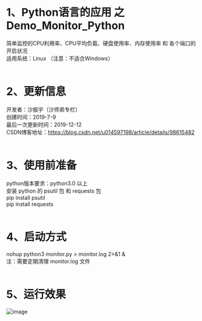 # 1、Python语言的应用 之 Demo_Monitor_Python
简单监控的CPU利用率、CPU平均负载、硬盘使用率、内存使用率 和 各个端口的开启状况 <BR/>
适用系统：Linux （注意：不适合Windows） <BR/> 
<BR/>
# 2、更新信息
开发者：沙振宇（沙师弟专栏） <BR/>
创建时间：2019-7-9 <BR/>
最后一次更新时间：2019-12-12<BR/>
CSDN博客地址：https://blog.csdn.net/u014597198/article/details/98615482<BR/>
<BR/>
# 3、使用前准备
python版本要求：python3.0 以上<BR/>
安装 python 的 psutil 包 和 requests 包 <BR/>
pip install psutil<BR/>
pip install requests<BR/>
<BR/>
# 4、启动方式
nohup python3 monitor.py > monitor.log 2>&1 &<BR/>
注：需要定期清理 monitor.log 文件<BR/>
<BR/>
# 5、运行效果
![image](https://github.com/ShaShiDiZhuanLan/Demo_Monitor_Python/blob/master/%E7%9B%91%E6%8E%A7.png)